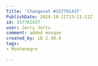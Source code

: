 ```yaml
---
Title: 'Changeset #157761437'
PublishDate: 2024-10-11T15:11:11Z
id: 157761437
user: Jerry Jorts
comment: added mosque
created_by: iD 2.30.4
tags:
- Montenegro

---
```

